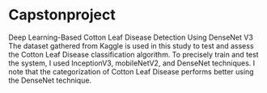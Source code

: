 # Capstonproject
Deep Learning-Based Cotton Leaf Disease Detection Using  DenseNet V3 
The dataset gathered from Kaggle is used in this study to test and assess the Cotton Leaf Disease  classification algorithm. To precisely train and test the system, I used InceptionV3,  mobileNetV2, and DenseNet techniques. I note that the categorization of Cotton Leaf Disease  performs better using the DenseNet technique. 
